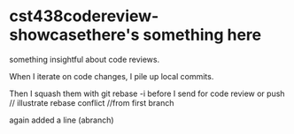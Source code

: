 # cst438codereview-showcasethere's something here
something insightful about code reviews. 

When I iterate on code changes, I pile up local commits. 

Then I squash them with git rebase -i before I send for code review or push // illustrate rebase conflict 
//from first branch

again added a line (abranch)
